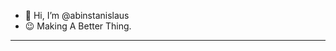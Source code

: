 - 👋 Hi, I’m @abinstanislaus
- 😉 Making A Better Thing.
-  --------------------------
<!---
abinstanislaus/abinstanislaus is a ✨ special ✨ repository because its `README.md` (this file) appears on your GitHub profile.
You can click the Preview link to take a look at your changes.
--->

